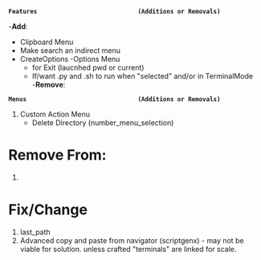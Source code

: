 
**`Features                            (Additions or Removals)`**

-**Add**:
  - Clipboard Menu
  - Make search an indirect menu
  - CreateOptions
    -Options Menu
      - for Exit (laucnhed pwd or current)
      - If/want .py and .sh to run when "selected" and/or in TerminalMode    
-**Remove**:

**`Menus                               (Additions or Removals)`**
1. Custom Action Menu
      - Delete Directory (number_menu_selection)

# Remove From:
1.

# Fix/Change
1. last_path
2. Advanced copy and paste from navigator (scriptgenx) - may not be viable for solution.  unless crafted "terminals" are linked for scale. 
